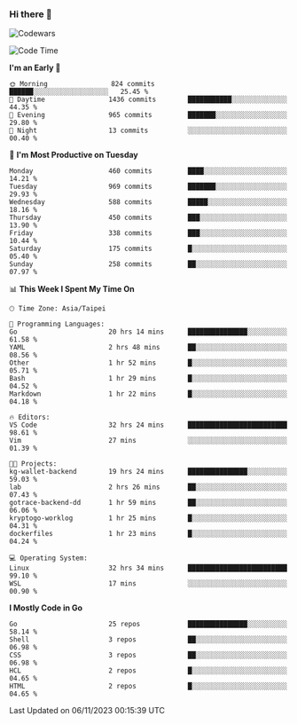 ### Hi there 👋

![Codewars](https://www.codewars.com/users/omegaatt36/badges/small)

<!--START_SECTION:waka-->
![Code Time](http://img.shields.io/badge/Code%20Time-1%2C907%20hrs%2051%20mins-blue)

**I'm an Early 🐤** 

```text
🌞 Morning                824 commits         ██████░░░░░░░░░░░░░░░░░░░   25.45 % 
🌆 Daytime                1436 commits        ███████████░░░░░░░░░░░░░░   44.35 % 
🌃 Evening                965 commits         ███████░░░░░░░░░░░░░░░░░░   29.80 % 
🌙 Night                  13 commits          ░░░░░░░░░░░░░░░░░░░░░░░░░   00.40 % 
```
📅 **I'm Most Productive on Tuesday** 

```text
Monday                   460 commits         ████░░░░░░░░░░░░░░░░░░░░░   14.21 % 
Tuesday                  969 commits         ███████░░░░░░░░░░░░░░░░░░   29.93 % 
Wednesday                588 commits         █████░░░░░░░░░░░░░░░░░░░░   18.16 % 
Thursday                 450 commits         ███░░░░░░░░░░░░░░░░░░░░░░   13.90 % 
Friday                   338 commits         ███░░░░░░░░░░░░░░░░░░░░░░   10.44 % 
Saturday                 175 commits         █░░░░░░░░░░░░░░░░░░░░░░░░   05.40 % 
Sunday                   258 commits         ██░░░░░░░░░░░░░░░░░░░░░░░   07.97 % 
```


📊 **This Week I Spent My Time On** 

```text
🕑︎ Time Zone: Asia/Taipei

💬 Programming Languages: 
Go                       20 hrs 14 mins      ███████████████░░░░░░░░░░   61.58 % 
YAML                     2 hrs 48 mins       ██░░░░░░░░░░░░░░░░░░░░░░░   08.56 % 
Other                    1 hr 52 mins        █░░░░░░░░░░░░░░░░░░░░░░░░   05.71 % 
Bash                     1 hr 29 mins        █░░░░░░░░░░░░░░░░░░░░░░░░   04.52 % 
Markdown                 1 hr 22 mins        █░░░░░░░░░░░░░░░░░░░░░░░░   04.18 % 

🔥 Editors: 
VS Code                  32 hrs 24 mins      █████████████████████████   98.61 % 
Vim                      27 mins             ░░░░░░░░░░░░░░░░░░░░░░░░░   01.39 % 

🐱‍💻 Projects: 
kg-wallet-backend        19 hrs 24 mins      ███████████████░░░░░░░░░░   59.03 % 
lab                      2 hrs 26 mins       ██░░░░░░░░░░░░░░░░░░░░░░░   07.43 % 
gotrace-backend-dd       1 hr 59 mins        ██░░░░░░░░░░░░░░░░░░░░░░░   06.06 % 
kryptogo-worklog         1 hr 25 mins        █░░░░░░░░░░░░░░░░░░░░░░░░   04.31 % 
dockerfiles              1 hr 23 mins        █░░░░░░░░░░░░░░░░░░░░░░░░   04.24 % 

💻 Operating System: 
Linux                    32 hrs 34 mins      █████████████████████████   99.10 % 
WSL                      17 mins             ░░░░░░░░░░░░░░░░░░░░░░░░░   00.90 % 
```

**I Mostly Code in Go** 

```text
Go                       25 repos            ███████████████░░░░░░░░░░   58.14 % 
Shell                    3 repos             ██░░░░░░░░░░░░░░░░░░░░░░░   06.98 % 
CSS                      3 repos             ██░░░░░░░░░░░░░░░░░░░░░░░   06.98 % 
HCL                      2 repos             █░░░░░░░░░░░░░░░░░░░░░░░░   04.65 % 
HTML                     2 repos             █░░░░░░░░░░░░░░░░░░░░░░░░   04.65 % 
```




 Last Updated on 06/11/2023 00:15:39 UTC
<!--END_SECTION:waka-->

<!--
**omegaatt36/omegaatt36** is a ✨ _special_ ✨ repository because its `README.md` (this file) appears on your GitHub profile.

Here are some ideas to get you started:

- 🔭 I’m currently working on ...
- 🌱 I’m currently learning ...
- 👯 I’m looking to collaborate on ...
- 🤔 I’m looking for help with ...
- 💬 Ask me about ...
- 📫 How to reach me: ...
- 😄 Pronouns: ...
- ⚡ Fun fact: ...
-->
